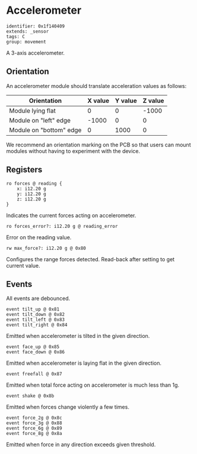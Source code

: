 # Accelerometer

    identifier: 0x1f140409
    extends: _sensor
    tags: C
    group: movement

A 3-axis accelerometer.

## Orientation

An accelerometer module should translate acceleration values as follows:

| Orientation           	| X value 	| Y value  	| Z value 	|
|-----------------------	|---------	|----------	|---------	|
| Module lying flat     	| 0       	| 0        	| -1000   	|
| Module on "left" edge   	| -1000   	| 0        	| 0       	|
| Module on "bottom" edge 	| 0       	| 1000     	| 0       	|

We recommend an orientation marking on the PCB so that users can mount modules without having to experiment with the device.

## Registers

    ro forces @ reading {
        x: i12.20 g
        y: i12.20 g
        z: i12.20 g
    }

Indicates the current forces acting on accelerometer.

    ro forces_error?: i12.20 g @ reading_error

Error on the reading value.

    rw max_force?: i12.20 g @ 0x80

Configures the range forces detected.
Read-back after setting to get current value.

## Events

All events are debounced.

    event tilt_up @ 0x81
    event tilt_down @ 0x82
    event tilt_left @ 0x83
    event tilt_right @ 0x84

Emitted when accelerometer is tilted in the given direction.

    event face_up @ 0x85
    event face_down @ 0x86

Emitted when accelerometer is laying flat in the given direction.

    event freefall @ 0x87

Emitted when total force acting on accelerometer is much less than 1g.

    event shake @ 0x8b

Emitted when forces change violently a few times.

    event force_2g @ 0x8c
    event force_3g @ 0x88
    event force_6g @ 0x89
    event force_8g @ 0x8a

Emitted when force in any direction exceeds given threshold.

